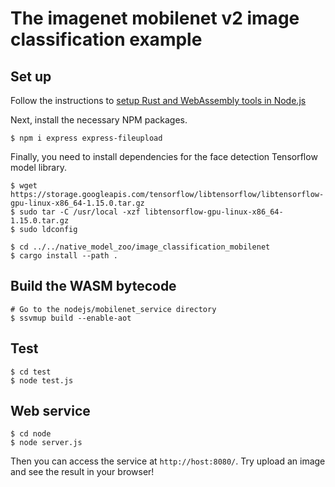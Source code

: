 # The imagenet mobilenet v2 image classification example

## Set up

Follow the instructions to [setup Rust and WebAssembly tools in Node.js](https://www.secondstate.io/articles/setup-rust-nodejs/)

Next, install the necessary NPM packages.

```
$ npm i express express-fileupload
```

Finally, you need to install dependencies for the face detection Tensorflow model library.

```
$ wget https://storage.googleapis.com/tensorflow/libtensorflow/libtensorflow-gpu-linux-x86_64-1.15.0.tar.gz
$ sudo tar -C /usr/local -xzf libtensorflow-gpu-linux-x86_64-1.15.0.tar.gz
$ sudo ldconfig

$ cd ../../native_model_zoo/image_classification_mobilenet
$ cargo install --path .
```

## Build the WASM bytecode

```
# Go to the nodejs/mobilenet_service directory
$ ssvmup build --enable-aot
```

## Test

```
$ cd test
$ node test.js
```

## Web service

```
$ cd node
$ node server.js
```

Then you can access the service at `http://host:8080/`. Try upload an image and see the result in your browser!


